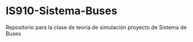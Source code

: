# IS910-Sistema-Buses
Repositorio para la clase de teoría de simulación proyecto de Sistema de Buses
